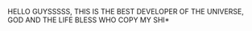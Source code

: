 HELLO GUYSSSSS, THIS IS THE BEST DEVELOPER OF THE UNIVERSE, GOD AND THE LIFE BLESS WHO COPY MY SHI*
